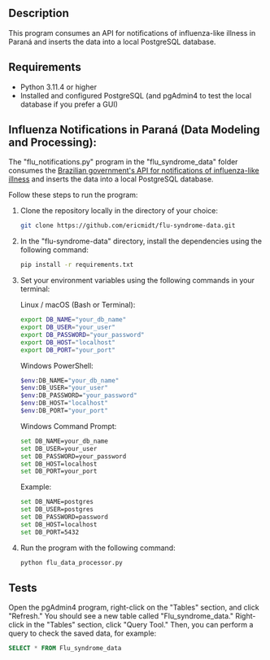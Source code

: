 ## Description
This program consumes an API for notifications of influenza-like illness in Paraná and inserts the data into a local PostgreSQL database.


## Requirements

- Python 3.11.4 or higher
- Installed and configured PostgreSQL (and pgAdmin4 to test the local database if you prefer a GUI)


## Influenza Notifications in Paraná (Data Modeling and Processing):

The "flu_notifications.py" program in the "flu_syndrome_data" folder consumes the [Brazilian government's API for notifications of influenza-like illness](https://dados.gov.br/dados/conjuntos-dados/notificaes-de-sndrome-gripal---api-elasticsearch) and inserts the data into a local PostgreSQL database.


Follow these steps to run the program:
1. Clone the repository locally in the directory of your choice:
    ```bash
    git clone https://github.com/ericmidt/flu-syndrome-data.git
    ```

2. In the "flu-syndrome-data" directory, install the dependencies using the following command:

    ```bash
    pip install -r requirements.txt
    ```

3. Set your environment variables using the following commands in your terminal:

    Linux / macOS (Bash or Terminal):
    ```bash
    export DB_NAME="your_db_name"
    export DB_USER="your_user"
    export DB_PASSWORD="your_password"
    export DB_HOST="localhost"
    export DB_PORT="your_port"
    ```
    Windows PowerShell:
    ```bash 
    $env:DB_NAME="your_db_name"
    $env:DB_USER="your_user"
    $env:DB_PASSWORD="your_password"
    $env:DB_HOST="localhost"
    $env:DB_PORT="your_port"
    ```

    Windows Command Prompt:
    ```bash
    set DB_NAME=your_db_name
    set DB_USER=your_user
    set DB_PASSWORD=your_password
    set DB_HOST=localhost
    set DB_PORT=your_port
    ```

    Example:
    ```bash
    set DB_NAME=postgres
    set DB_USER=postgres
    set DB_PASSWORD=password
    set DB_HOST=localhost
    set DB_PORT=5432
    ```

4. Run the program with the following command:

    ```bash
    python flu_data_processor.py
    ```

## Tests
Open the pgAdmin4 program, right-click on the "Tables" section, and click "Refresh."
You should see a new table called "Flu_syndrome_data." Right-click in the "Tables" section,
click "Query Tool." Then, you can perform a query to
check the saved data, for example:


```sql
SELECT * FROM Flu_syndrome_data
```
